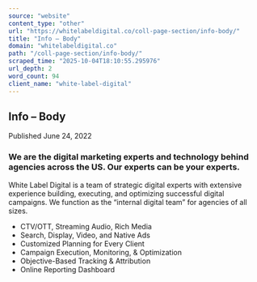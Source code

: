 ```yaml
---
source: "website"
content_type: "other"
url: "https://whitelabeldigital.co/coll-page-section/info-body/"
title: "Info – Body"
domain: "whitelabeldigital.co"
path: "/coll-page-section/info-body/"
scraped_time: "2025-10-04T18:10:55.295976"
url_depth: 2
word_count: 94
client_name: "white-label-digital"
---
```


## Info – Body

Published June 24, 2022

### We are the digital marketing experts and technology behind agencies across the US. Our experts can be your experts.

White Label Digital is a team of strategic digital experts with extensive experience building, executing, and optimizing successful digital campaigns. We function as the “internal digital team” for agencies of all sizes.

*   CTV/OTT, Streaming Audio, Rich Media
*   Search, Display, Video, and Native Ads
*   Customized Planning for Every Client
*   Campaign Execution, Monitoring, & Optimization
*   Objective-Based Tracking & Attribution
*   Online Reporting Dashboard